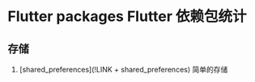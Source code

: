 # Flutter packages Flutter 依赖包统计 #
[LINK]: https://pub.dartlang.org/packages/

## 存储
1. [shared_preferences](!LINK + shared_preferences) 简单的存储



